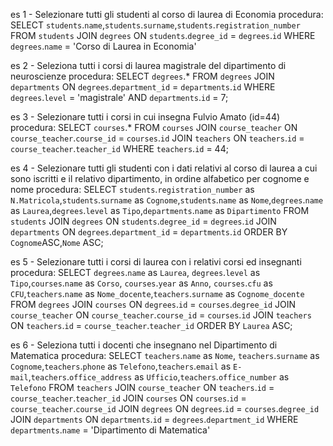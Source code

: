 es 1 - Selezionare tutti gli studenti al corso di laurea di Economia
procedura:
SELECT `students`.`name`,`students`.`surname`,`students`.`registration_number`
FROM `students`
JOIN `degrees` ON `students`.`degree_id` = `degrees`.`id`
WHERE `degrees`.`name` = 'Corso di Laurea in Economia'

es 2 - Seleziona tutti i corsi di laurea magistrale del dipartimento di neuroscienze
procedura:
SELECT `degrees`.*
FROM `degrees`
JOIN `departments` ON `degrees`.`department_id` = `departments`.`id`
WHERE `degrees`.`level` = 'magistrale'
AND `departments`.`id` = 7;

es 3 - Selezionare tutti i corsi in cui insegna Fulvio Amato (id=44)
procedura:
SELECT `courses`.* 
FROM `courses`
JOIN `course_teacher` ON `course_teacher`.`course_id` = `courses`.`id`
JOIN `teachers` ON `teachers`.`id` = `course_teacher`.`teacher_id`
WHERE `teachers`.`id` = 44;

es 4 - Selezionare tutti gli studenti con i dati relativi al corso di laurea a cui sono iscritti e il relativo dipartimento, in ordine alfabetico per cognome e nome
procedura:
SELECT `students`.`registration_number` as `N.Matricola`,`students`.`surname` as `Cognome`,`students`.`name` as `Nome`,`degrees`.`name` as `Laurea`,`degrees`.`level` as `Tipo`,`departments`.`name` as `Dipartimento`
FROM `students`
JOIN `degrees` ON `students`.`degree_id` = `degrees`.`id`
JOIN `departments` ON `degrees`.`department_id` = `departments`.`id`
ORDER BY `Cognome`ASC,`Nome` ASC; 

es 5 - Selezionare tutti i corsi di laurea con i relativi corsi ed insegnanti
procedura:
SELECT `degrees`.`name` as `Laurea`, `degrees`.`level` as `Tipo`,`courses`.`name` as `Corso`, `courses`.`year` as `Anno`, `courses`.`cfu` as `CFU`,`teachers`.`name` as `Nome_docente`,`teachers`.`surname` as `Cognome_docente`
FROM `degrees`
JOIN `courses` ON `degrees`.`id` = `courses`.`degree_id`
JOIN `course_teacher` ON `course_teacher`.`course_id` = `courses`.`id`
JOIN `teachers` ON `teachers`.`id` = `course_teacher`.`teacher_id`
ORDER BY `Laurea` ASC;

es 6 - Seleziona tutti i docenti che insegnano nel Dipartimento di Matematica
procedura:
SELECT `teachers`.`name` as `Nome`, `teachers`.`surname` as `Cognome`,`teachers`.`phone` as `Telefono`,`teachers`.`email` as `E-mail`,`teachers`.`office_address` as `Ufficio`,`teachers`.`office_number` as `Telefono`
FROM `teachers`
JOIN `course_teacher` ON `teachers`.`id` = `course_teacher`.`teacher_id`
JOIN `courses` ON `courses`.`id` = `course_teacher`.`course_id`
JOIN `degrees` ON `degrees`.`id` = `courses`.`degree_id`
JOIN `departments` ON `departments`.`id` = `degrees`.`department_id`
WHERE `departments`.`name` = 'Dipartimento di Matematica'
